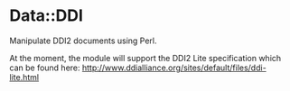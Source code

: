Data::DDI
=========

Manipulate DDI2 documents using Perl.

At the moment, the module will support the DDI2 Lite specification which can be found here: http://www.ddialliance.org/sites/default/files/ddi-lite.html